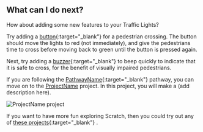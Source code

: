 
## What can I do next?

How about adding some new features to your Traffic Lights?

Try adding a [button](https://projects.raspberrypi.org/en/projects/rpi-button-switch){:target="_blank"}  for a pedestrian crossing. The button should move the lights to red (not immediately), and give the pedestrians time to cross before moving back to green until the button is pressed again.

Next, try adding a [buzzer](https://projects.raspberrypi.org/en/projects/rpi-buzzer){:target="_blank"}  to beep quickly to indicate that it is safe to cross, for the benefit of visually impaired pedestrians.



If you are following the [PathwayName](https://projects.raspberrypi.org/en/raspberrypi/pathway-name){:target="_blank"}  pathway, you can move on to the [ProjectName](https://projects.raspberrypi.org/en/projects/project-name) project. In this project, you will make a (add description here).

![ProjectName project](images/projectname-project.png)

If you want to have more fun exploring Scratch, then you could try out any of [these projects](https://projects.raspberrypi.org/en/projects?software%5B%5D=scratch&curriculum%5B%5D=%201){:target="_blank"} .